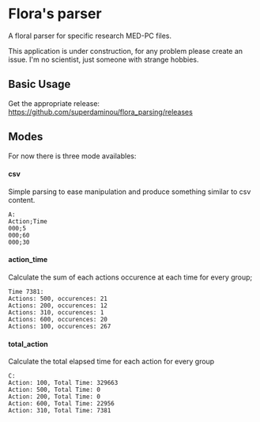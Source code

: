 # Flora's parser
A floral parser for specific research MED-PC files. 

This application is under construction, for any problem please create an issue. I'm no scientist, just someone with strange hobbies. 

## Basic Usage
Get the appropriate release: https://github.com/superdaminou/flora_parsing/releases

## Modes 
For now there is three mode availables:

#### csv 
Simple parsing to ease manipulation and produce something similar to csv content.

```
A: 
Action;Time
000;5
000;60
000;30
```

#### action_time
Calculate the sum of each actions occurence at each time for every group;
```
Time 7381:  
Actions: 500, occurences: 21
Actions: 200, occurences: 12
Actions: 310, occurences: 1
Actions: 600, occurences: 20
Actions: 100, occurences: 267
```

#### total_action
Calculate the total elapsed time for each action for every group
```
C: 
Action: 100, Total Time: 329663
Action: 500, Total Time: 0
Action: 200, Total Time: 0
Action: 600, Total Time: 22956
Action: 310, Total Time: 7381
```
